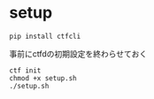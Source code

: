 # setup

```
pip install ctfcli
```

事前にctfdの初期設定を終わらせておく
```
ctf init
chmod +x setup.sh
./setup.sh
```
